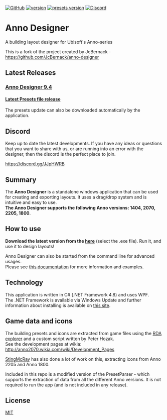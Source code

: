 [![GitHub](https://img.shields.io/github/license/AnnoDesigner/anno-designer)](https://github.com/AnnoDesigner/anno-designer/blob/master/LICENSE) [![version](https://img.shields.io/badge/latest--version-9.4-blue)](https://github.com/AnnoDesigner/anno-designer/releases/tag/AnnoDesignerv9.4) [![presets version](https://img.shields.io/badge/presets--version-5.1-blue)](https://github.com/AnnoDesigner/anno-designer/releases/tag/Presetsv5.1) [![Discord](https://img.shields.io/discord/571011757317947406?label=help%2Fdiscord)](https://discord.gg/JJpHWRB)

# Anno Designer

A building layout designer for Ubisoft's Anno-series

This is a fork of the project created by JcBernack - https://github.com/JcBernack/anno-designer

## Latest Releases

### [Anno Designer 9.4](https://github.com/AnnoDesigner/anno-designer/releases/tag/AnnoDesignerv9.4)

#### [Latest Presets file release](https://github.com/AnnoDesigner/anno-designer/releases/tag/Presetsv5.1)

The presets update can also be downloaded automatically by the application.

## Discord

Keep up to date the latest developments. If you have any ideas or questions that you want to share with us, or are running into an error with the designer, then the discord is the perfect place to join.

<https://discord.gg/JJpHWRB>

## Summary

The **Anno Designer** is a standalone windows application that can be used for creating and exporting layouts. It uses a drag/drop system and is intuitive and easy to use.  
**The Anno Designer supports the following Anno versions: 1404, 2070, 2205, 1800**.

## How to use

**Download the latest version from the [here](https://github.com/AnnoDesigner/anno-designer/releases/tag/AnnoDesignerv9.4)** (select the .exe file). Run it, and use it to design layouts!

Anno Designer can also be started from the command line for advanced usages.  
Please see [this documentation](doc/CommandLineParameters.md) for more information and examples.

## Technology

This application is written in C# (.NET Framework 4.8) and uses WPF.  
The .NET Framework is available via Windows Update and further information about installing is available on [this site](https://docs.microsoft.com/en-us/dotnet/framework/install/).

## Game data and icons

The building presets and icons are extracted from game files using the [RDA explorer](https://github.com/lysannschlegel/RDAExplorer) and a custom script written by Peter Hozak.  
See the development pages at wikia: <http://anno2070.wikia.com/wiki/Development_Pages>

[StingMcRay](https://github.com/StingMcRay) has also done a lot of work on this, extracting icons from Anno 2205 and Anno 1800.

Included in this repo is a modified version of the PresetParser - which supports the extraction of data from all the different Anno versions. It is not required to run the app (and is not included in any release).

## License

[MIT](https://github.com/AnnoDesigner/anno-designer/blob/master/LICENSE)
